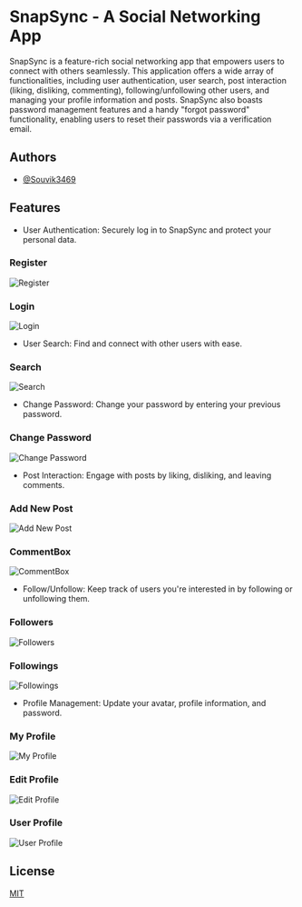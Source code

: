 
# SnapSync - A Social Networking App

SnapSync is a feature-rich social networking app that empowers users to connect with others seamlessly. This application offers a wide array of functionalities, including user authentication, user search, post interaction (liking, disliking, commenting), following/unfollowing other users, and managing your profile information and posts. SnapSync also boasts password management features and a handy "forgot password" functionality, enabling users to reset their passwords via a verification email.

## Authors

- [@Souvik3469](https://github.com/Souvik3469)

<!-- 
## Installation

To start the project in your local machine

```bash
  git clone https://github.com/Souvik3469/SnapSync.git

  cd .\frontend\
  npm install
  npm run dev

  cd .\backend\
  npm install
  npm run dev

```
```
## Environment Variables

To run this project, you will need to add the following environment variables to your .env file

`PORT`=YOUR_PORT

`MONGO_URI`=YOUR_MONGO_URI

`JWT_SECRET`=YOUR_JWT_SECRET

`SMPT_SERVICE`=YOUR_SMPT_SERVICE(like gmail)

`SMPT_HOST`=YOUR_SMPT_HOST

`SMPT_PORT`=YOUR_SMPT_PORT

`SMPT_MAIL`=YOUR_SMPT_MAIL

`SMPT_PASS`=YOUR_SMPT_PASS

`CLOUDINARY_NAME`=YOUR_CLOUDINARY_NAME

`CLOUDINARY_API_KEY`=YOUR_CLOUDINARY_API_KEY

`CLOUDINARY_API_SECRET`=YOUR_CLOUDINARY_API_SECRET
-->

## Features
- User Authentication: Securely log in to SnapSync and protect your personal data.

### Register
![Register](https://github.com/Souvik3469/SnapSync/blob/main/frontend/public/assets/register.png?raw=true)

### Login
![Login](https://github.com/Souvik3469/SnapSync/blob/main/frontend/public/assets/login.png?raw=true)


- User Search: Find and connect with other users with ease.

### Search
![Search](https://github.com/Souvik3469/SnapSync/blob/main/frontend/public/assets/search.png?raw=true)

- Change Password: Change your password by entering your previous password.

### Change Password
![Change Password](https://github.com/Souvik3469/SnapSync/blob/main/frontend/public/assets/changepassword.png?raw=true)

- Post Interaction: Engage with posts by liking, disliking, and leaving comments.

### Add New Post
![Add New Post](https://github.com/Souvik3469/SnapSync/blob/main/frontend/public/assets/add_new_post.png?raw=true)

### CommentBox
![CommentBox](https://github.com/Souvik3469/SnapSync/blob/main/frontend/public/assets/commentbox.png?raw=true)

- Follow/Unfollow: Keep track of users you're interested in by following or unfollowing them.

### Followers
![Followers](https://github.com/Souvik3469/SnapSync/blob/main/frontend/public/assets/followers_dialogbox.png?raw=true)

### Followings
![Followings](https://github.com/Souvik3469/SnapSync/blob/main/frontend/public/assets/following_dialogbox.png?raw=true)

- Profile Management: Update your avatar, profile information, and password.

### My Profile
![My Profile](https://github.com/Souvik3469/SnapSync/blob/main/frontend/public/assets/myprofile.png?raw=true)

### Edit Profile
![Edit Profile](https://github.com/Souvik3469/SnapSync/blob/main/frontend/public/assets/edit_profile.png?raw=true)

### User Profile
![User Profile](https://github.com/Souvik3469/SnapSync/blob/main/frontend/public/assets/userprofile.png?raw=true)
## License

[MIT](https://choosealicense.com/licenses/mit/)

